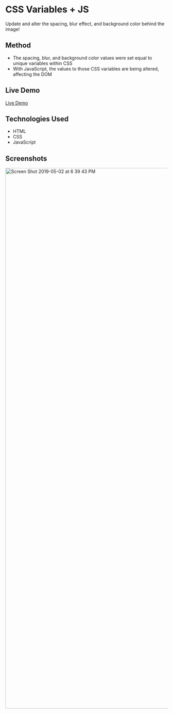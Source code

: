 # **CSS Variables + JS**
Update and alter the spacing, blur effect, and background color behind the image!

## **Method**
* The spacing, blur, and background color values were set equal to unique variables within CSS 
* With JavaScript, the values to those CSS variables are being altered, affecting the DOM

## **Live Demo**
[Live Demo](https://elliotkim916.github.io/CSS_Variables_JS/)

## **Technologies Used**
* HTML
* CSS
* JavaScript

## **Screenshots**
<img width="1680" alt="Screen Shot 2019-05-02 at 6 39 43 PM" src="https://user-images.githubusercontent.com/26806013/57116431-ef64ba80-6d09-11e9-9a51-4e64aef57aaa.png">

